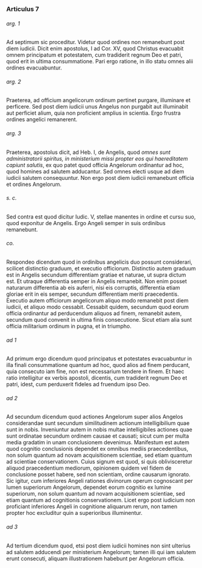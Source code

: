 ### Articulus 7

###### arg. 1
Ad septimum sic proceditur. Videtur quod ordines non remanebunt post diem iudicii. Dicit enim apostolus, I ad Cor. XV, quod Christus evacuabit omnem principatum et potestatem, cum tradiderit regnum Deo et patri, quod erit in ultima consummatione. Pari ergo ratione, in illo statu omnes alii ordines evacuabuntur.

###### arg. 2
Praeterea, ad officium angelicorum ordinum pertinet purgare, illuminare et perficere. Sed post diem iudicii unus Angelus non purgabit aut illuminabit aut perficiet alium, quia non proficient amplius in scientia. Ergo frustra ordines angelici remanerent.

###### arg. 3
Praeterea, apostolus dicit, ad Heb. I, de Angelis, quod *omnes sunt administratorii spiritus, in ministerium missi propter eos qui haereditatem capiunt salutis*, ex quo patet quod officia Angelorum ordinantur ad hoc, quod homines ad salutem adducantur. Sed omnes electi usque ad diem iudicii salutem consequuntur. Non ergo post diem iudicii remanebunt officia et ordines Angelorum.

###### s. c.
Sed contra est quod dicitur Iudic. V, stellae manentes in ordine et cursu suo, quod exponitur de Angelis. Ergo Angeli semper in suis ordinibus remanebunt.

###### co.
Respondeo dicendum quod in ordinibus angelicis duo possunt considerari, scilicet distinctio graduum, et executio officiorum. Distinctio autem graduum est in Angelis secundum differentiam gratiae et naturae, ut supra dictum est. Et utraque differentia semper in Angelis remanebit. Non enim posset naturarum differentia ab eis auferri, nisi eis corruptis, differentia etiam gloriae erit in eis semper, secundum differentiam meriti praecedentis. Executio autem officiorum angelicorum aliquo modo remanebit post diem iudicii, et aliquo modo cessabit. Cessabit quidem, secundum quod eorum officia ordinantur ad perducendum aliquos ad finem, remanebit autem, secundum quod convenit in ultima finis consecutione. Sicut etiam alia sunt officia militarium ordinum in pugna, et in triumpho.

###### ad 1
Ad primum ergo dicendum quod principatus et potestates evacuabuntur in illa finali consummatione quantum ad hoc, quod alios ad finem perducant, quia consecuto iam fine, non est necessarium tendere in finem. Et haec ratio intelligitur ex verbis apostoli, dicentis, cum tradiderit regnum Deo et patri, idest, cum perduxerit fideles ad fruendum ipso Deo.

###### ad 2
Ad secundum dicendum quod actiones Angelorum super alios Angelos considerandae sunt secundum similitudinem actionum intelligibilium quae sunt in nobis. Inveniuntur autem in nobis multae intelligibiles actiones quae sunt ordinatae secundum ordinem causae et causati; sicut cum per multa media gradatim in unam conclusionem devenimus. Manifestum est autem quod cognitio conclusionis dependet ex omnibus mediis praecedentibus, non solum quantum ad novam acquisitionem scientiae, sed etiam quantum ad scientiae conservationem. Cuius signum est quod, si quis oblivisceretur aliquod praecedentium mediorum, opinionem quidem vel fidem de conclusione posset habere, sed non scientiam, ordine causarum ignorato. Sic igitur, cum inferiores Angeli rationes divinorum operum cognoscant per lumen superiorum Angelorum, dependet eorum cognitio ex lumine superiorum, non solum quantum ad novam acquisitionem scientiae, sed etiam quantum ad cognitionis conservationem. Licet ergo post iudicium non proficiant inferiores Angeli in cognitione aliquarum rerum, non tamen propter hoc excluditur quin a superioribus illuminentur.

###### ad 3
Ad tertium dicendum quod, etsi post diem iudicii homines non sint ulterius ad salutem adducendi per ministerium Angelorum; tamen illi qui iam salutem erunt consecuti, aliquam illustrationem habebunt per Angelorum officia.


